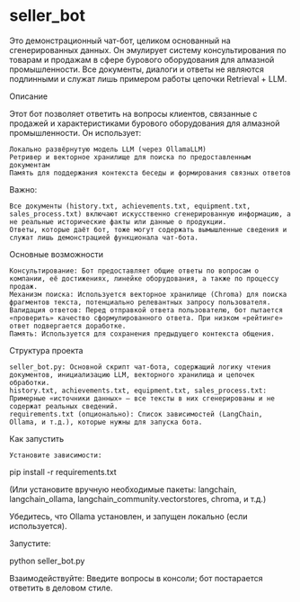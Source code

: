 # seller_bot
Это демонстрационный чат-бот, целиком основанный на сгенерированных данных. Он эмулирует систему консультирования по товарам и продажам в сфере бурового оборудования для алмазной промышленности. Все документы, диалоги и ответы не являются подлинными и служат лишь примером работы цепочки Retrieval + LLM.

Описание

Этот бот позволяет ответить на вопросы клиентов, связанные с продажей и характеристиками бурового оборудования для алмазной промышленности. Он использует:

    Локально развёрнутую модель LLM (через OllamaLLM)
    Ретривер и векторное хранилище для поиска по предоставленным документам
    Память для поддержания контекста беседы и формирования связных ответов

Важно:

    Все документы (history.txt, achievements.txt, equipment.txt, sales_process.txt) включают искусственно сгенерированную информацию, а не реальные исторические факты или данные о продукции.
    Ответы, которые даёт бот, тоже могут содержать вымышленные сведения и служат лишь демонстрацией функционала чат-бота.

Основные возможности

    Консультирование: Бот предоставляет общие ответы по вопросам о компании, её достижениях, линейке оборудования, а также по процессу продаж.
    Механизм поиска: Используется векторное хранилище (Chroma) для поиска фрагментов текста, потенциально релевантных запросу пользователя.
    Валидация ответов: Перед отправкой ответа пользователю, бот пытается «проверить» качество сформулированного ответа. При низком «рейтинге» ответ подвергается доработке.
    Память: Используется для сохранения предыдущего контекста общения.

Структура проекта

    seller_bot.py: Основной скрипт чат-бота, содержащий логику чтения документов, инициализацию LLM, векторного хранилища и цепочек обработки.
    history.txt, achievements.txt, equipment.txt, sales_process.txt: Примерные «источники данных» — все тексты в них сгенерированы и не содержат реальных сведений.
    requirements.txt (опционально): Список зависимостей (LangChain, Ollama, и т.д.), которые нужны для запуска бота.

Как запустить

    Установите зависимости:

pip install -r requirements.txt

(Или установите вручную необходимые пакеты: langchain, langchain_ollama, langchain_community.vectorstores, chroma, и т.д.)

Убедитесь, что Ollama установлен, и запущен локально (если используется).

Запустите:

python seller_bot.py

Взаимодействуйте: Введите вопросы в консоли; бот постарается ответить в деловом стиле.
